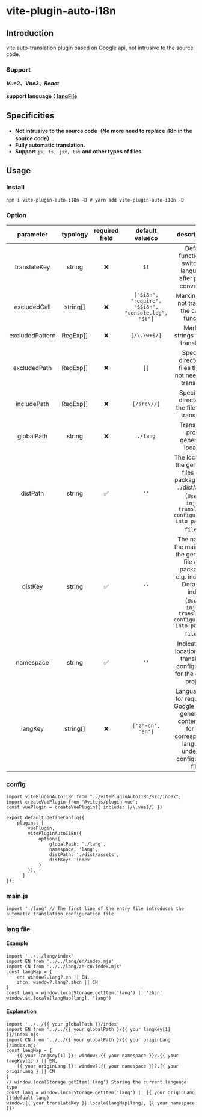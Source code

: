 # vite-plugin-auto-i18n

## Introduction

vite auto-translation plugin based on Google api, not intrusive to the source code.

### Support

***Vue2、Vue3、React***

**support language：[langFile](./language.js)**

## Specificities

* **Not intrusive to the source code（No more need to replace i18n in the source code）.**
* **Fully automatic translation.**
* **Support**  `js, ts, jsx, tsx` **and other types of files**

## Usage

### Install

```
npm i vite-plugin-auto-i18n -D # yarn add vite-plugin-auto-i18n -D
```

### Option

|    parameter    | typology | required field |                    default valueco                    |                                                                                descriptions                                                                                |
| :-------------: | :------: | :------------: | :---------------------------------------------------: | :-------------------------------------------------------------------------------------------------------------------------------------------------------------------------: |
|  translateKey  |  string  |       ❌       |                        `$t`                        |                                                      Default function for switching languages after plugin conversion                                                      |
|  excludedCall  | string[] |       ❌       | `["$i8n", "require", "$$i8n", "console.log", "$t"]` |                                                               Marking does not translate the calling function                                                               |
| excludedPattern | RegExp[] |       ❌       |                    `[/\.\w+$/]`                    |                                                                     Marking strings without translation                                                                     |
|  excludedPath  | RegExp[] |       ❌       |                        `[]`                        |                                                       Specify a directory of files that do not need to be translated                                                       |
|   includePath   | RegExp[] |       ❌       |                     `[/src\//]`                     |                                                             Specify the directory of the files to be translated                                                             |
|   globalPath   |  string  |       ❌       |                      `./lang`                      |                                                                   Translation profile generation location                                                                   |
|    distPath    |  string  |       ✅       |                        `''`                        |             The location of the generated files after packaging e.g. . /dist/assets<br />（`Used to inject translation configurations into packaged files`）             |
|     distKey     |  string  |       ✅       |                        `''`                        | The name of the main file of the generated file after packaging, e.g. index.xxx Default is index<br />（`Used to inject translation configurations into packaged files`） |
|    namespace    |  string  |       ✅       |                        `''`                        |                                               Indicates the location of the translation configuration for the current project                                               |
|     langKey     | string[] |       ❌       |                  `['zh-cn', 'en']`                  |                       Language key for requesting Google api and generating content files for the corresponding language under the configuration file                       |

### config

```
import vitePluginAutoI18n from "../vitePluginAutoI18n/src/index";
import createVuePlugin from '@vitejs/plugin-vue';
const vuePlugin = createVuePlugin({ include: [/\.vue$/] })

export default defineConfig({
    plugins: [
        vuePlugin,
        vitePluginAutoI18n({
            option:{
                globalPath: './lang',
                namespace: 'lang',
                distPath: './dist/assets',
                distKey: 'index'
            }
        }),
      ]
});
```

### main.js

```
import './lang' // The first line of the entry file introduces the automatic translation configuration file
```

### lang file

#### Example

```
import '../../lang/index'
import EN from '../../lang/en/index.mjs'
import CN from '../../lang/zh-cn/index.mjs'
const langMap = {
    en: window?.lang?.en || EN,
    zhcn: window?.lang?.zhcn || CN
}
const lang = window.localStorage.getItem('lang') || 'zhcn'
window.$t.locale(langMap[lang], 'lang')
```

#### Explanation

```
import '../../{{ your globalPath }}/index'
import EN from '../../{{ your globalPath }/{{ your langKey[1] }}/index.mjs'
import CN from '../../{{ your globalPath }/{{ your originLang }/index.mjs'
const langMap = {
    {{ your langKey[1] }}: window?.{{ your namespace }}?.{{ your langKey[1] } || EN,
    {{ your originLang }}: window?.{{ your namespace }}?.{{ your originLang } || CN
}
// window.localStorage.getItem('lang') Storing the current language type
const lang = window.localStorage.getItem('lang') || {{ your originLang }}(defualt lang)
window.{{ your translateKey }}.locale(langMap[lang], {{ your namespace }})
```
